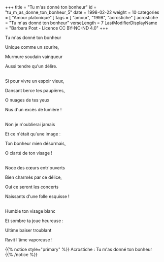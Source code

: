 +++
title = "Tu m'as donné ton bonheur"
id = "tu_m_as_donne_ton_bonheur_5"
date = 1998-02-22
weight = 10
categories = [ "Amour platonique" ]
tags = [ "amour", "1998", "acrostiche" ]
acrostiche = "Tu m'as donné ton bonheur"
verseLength = 7
LastModifierDisplayName = "Barbara Post - Licence CC BY-NC-ND 4.0"
+++

Tu m'as donné ton bonheur

Unique comme un sourire,

Murmure soudain vainqueur

Aussi tendre qu'un délire.

 \
Si pour vivre un espoir vieux,

Dansant berce tes paupières,

O nuages de tes yeux

Nus d'un excès de lumière !

 \
Non je n'oublierai jamais

Et ce n'était qu'une image :

Ton bonheur mien désormais,

O clarté de ton visage !

 \
Noce des cœurs entr'ouverts

Bien charmés par ce délice,

Oui ce seront les concerts

Naissants d'une folle esquisse !

 \
Humble ton visage blanc

Et sombre ta joue heureuse :

Ultime baiser troublant

Ravit l'âme vaporeuse !

{{% notice style="primary" %}}
Acrostiche : Tu m'as donné ton bonheur
{{% /notice %}}
